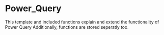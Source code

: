 # Power_Query
This template and included functions explain and extend the functionality of Power Query
Additionally, functions are stored seperatly too.
